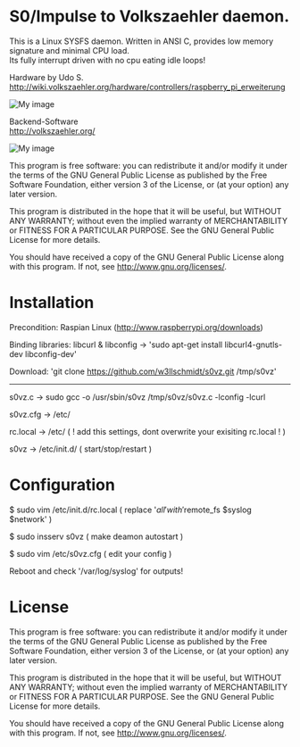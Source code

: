 S0/Impulse to Volkszaehler daemon.
==================================

This is a Linux SYSFS daemon. Written in ANSI C, provides low memory signature and minimal CPU load.  
Its fully interrupt driven with no cpu eating idle loops!

Hardware by Udo S.  
http://wiki.volkszaehler.org/hardware/controllers/raspberry_pi_erweiterung

![My image](http://wiki.volkszaehler.org/_media/hardware/controllers/raspi_6xs0_3x1-wire_1xir_bestueckt.png?w=200)  

Backend-Software  
http://volkszaehler.org/

![My image](http://wiki.volkszaehler.org/_media/software/releases/demo-screenshot.jpg?w=300)

This program is free software: you can redistribute it and/or modify
it under the terms of the GNU General Public License as published by
the Free Software Foundation, either version 3 of the License, or
(at your option) any later version.

This program is distributed in the hope that it will be useful,
but WITHOUT ANY WARRANTY; without even the implied warranty of
MERCHANTABILITY or FITNESS FOR A PARTICULAR PURPOSE.  See the
GNU General Public License for more details.

You should have received a copy of the GNU General Public License
along with this program.  If not, see <http://www.gnu.org/licenses/>.

Installation
============

Precondition: Raspian Linux (http://www.raspberrypi.org/downloads) 

Binding libraries: libcurl & libconfig -> 'sudo apt-get install libcurl4-gnutls-dev libconfig-dev'

Download: 'git clone https://github.com/w3llschmidt/s0vz.git /tmp/s0vz'

---

s0vz.c 	 	-> sudo gcc -o /usr/sbin/s0vz /tmp/s0vz/s0vz.c -lconfig -lcurl

s0vz.cfg	 	-> /etc/  

rc.local  	-> /etc/  ( ! add this settings, dont overwrite your exisiting rc.local ! )

s0vz 	 	-> /etc/init.d/ ( start/stop/restart )

Configuration
=============

$ sudo vim /etc/init.d/rc.local ( replace '$all' with '$remote_fs $syslog $network' )

$ sudo insserv s0vz ( make deamon autostart )

$ sudo vim /etc/s0vz.cfg ( edit your config )

Reboot and check '/var/log/syslog' for outputs!

License
=======

This program is free software: you can redistribute it and/or modify
it under the terms of the GNU General Public License as published by
the Free Software Foundation, either version 3 of the License, or
(at your option) any later version.

This program is distributed in the hope that it will be useful,
but WITHOUT ANY WARRANTY; without even the implied warranty of
MERCHANTABILITY or FITNESS FOR A PARTICULAR PURPOSE.  See the
GNU General Public License for more details.

You should have received a copy of the GNU General Public License
along with this program.  If not, see <http://www.gnu.org/licenses/>.
